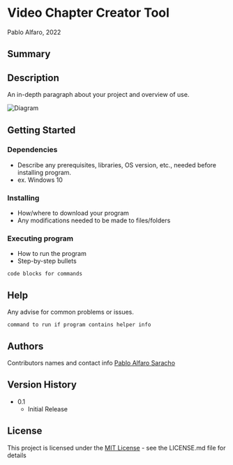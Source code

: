 # Video Chapter Creator Tool

Pablo Alfaro, 2022

## Summary


## Description

An in-depth paragraph about your project and overview of use.

![Diagram](https://user-images.githubusercontent.com/116673615/210000242-ee1f6414-2222-4208-852f-5b4f721c140f.gif)

## Getting Started

### Dependencies

* Describe any prerequisites, libraries, OS version, etc., needed before installing program.
* ex. Windows 10

### Installing

* How/where to download your program
* Any modifications needed to be made to files/folders

### Executing program

* How to run the program
* Step-by-step bullets
```
code blocks for commands
```

## Help

Any advise for common problems or issues.
```
command to run if program contains helper info
```

## Authors

Contributors names and contact info
[Pablo Alfaro Saracho](https://twitter.com/dompizzie)

## Version History

* 0.1
    * Initial Release

## License

This project is licensed under the [MIT License](https://mit-license.org/) - see the LICENSE.md file for details

